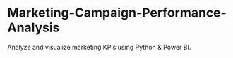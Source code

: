 # Marketing-Campaign-Performance-Analysis
Analyze and visualize marketing KPIs using Python &amp; Power BI.

